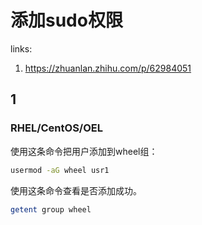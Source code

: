 # 添加sudo权限

links:

1. <https://zhuanlan.zhihu.com/p/62984051>



## 1

### RHEL/CentOS/OEL

使用这条命令把用户添加到wheel组：

``` bash
usermod -aG wheel usr1
```

使用这条命令查看是否添加成功。

``` bash
getent group wheel
```

